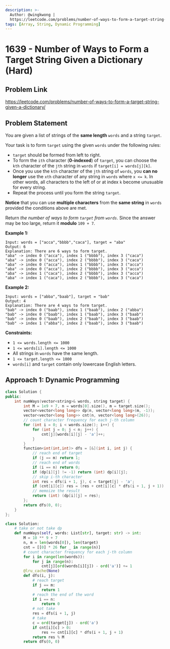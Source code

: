 ```yaml
---
description: >-
  Author: @wingkwong |
  https://leetcode.com/problems/number-of-ways-to-form-a-target-string-given-a-dictionary/
tags: [Array, String, Dynamic Programming]
---
```


# 1639 - Number of Ways to Form a Target String Given a Dictionary (Hard)

## Problem Link

https://leetcode.com/problems/number-of-ways-to-form-a-target-string-given-a-dictionary/

## Problem Statement

You are given a list of strings of the **same length** `words` and a string `target`.

Your task is to form `target` using the given `words` under the following rules:

* `target` should be formed from left to right.
* To form the `ith` character (**0-indexed**) of `target`, you can choose the `kth` character of the `jth` string in `words` if `target[i] = words[j][k]`.
* Once you use the `kth` character of the `jth` string of `words`, you **can no longer** use the `xth` character of any string in `words` where `x <= k`. In other words, all characters to the left of or at index `k` become unusuable for every string.
* Repeat the process until you form the string `target`.

**Notice** that you can use **multiple characters** from the **same string** in `words` provided the conditions above are met.

Return _the number of ways to form `target` from `words`_. Since the answer may be too large, return it **modulo** `109 + 7`.

**Example 1:**

```
Input: words = ["acca","bbbb","caca"], target = "aba"
Output: 6
Explanation: There are 6 ways to form target.
"aba" -> index 0 ("acca"), index 1 ("bbbb"), index 3 ("caca")
"aba" -> index 0 ("acca"), index 2 ("bbbb"), index 3 ("caca")
"aba" -> index 0 ("acca"), index 1 ("bbbb"), index 3 ("acca")
"aba" -> index 0 ("acca"), index 2 ("bbbb"), index 3 ("acca")
"aba" -> index 1 ("caca"), index 2 ("bbbb"), index 3 ("acca")
"aba" -> index 1 ("caca"), index 2 ("bbbb"), index 3 ("caca")
```

**Example 2:**

```
Input: words = ["abba","baab"], target = "bab"
Output: 4
Explanation: There are 4 ways to form target.
"bab" -> index 0 ("baab"), index 1 ("baab"), index 2 ("abba")
"bab" -> index 0 ("baab"), index 1 ("baab"), index 3 ("baab")
"bab" -> index 0 ("baab"), index 2 ("baab"), index 3 ("baab")
"bab" -> index 1 ("abba"), index 2 ("baab"), index 3 ("baab")
```

**Constraints:**

* `1 <= words.length <= 1000`
* `1 <= words[i].length <= 1000`
* All strings in `words` have the same length.
* `1 <= target.length <= 1000`
* `words[i]` and `target` contain only lowercase English letters.

## Approach 1: Dynamic Programming

<Tabs>
<TabItem value="cpp" label="C++">
<SolutionAuthor name="@wingkwong"/>

```cpp
class Solution {
public:
    int numWays(vector<string>& words, string target) {
        int M = 1e9 + 7, n = words[0].size(), m = target.size();
        vector<vector<long long>> dp(n, vector<long long>(m, -1));
        vector<vector<long long>> cnt(n, vector<long long>(26));
        // count character frequency for each j-th column
        for (int i = 0; i < words.size(); i++) {
            for (int j = 0; j < n; j++) {
                cnt[j][words[i][j] - 'a']++;
            }
        }
        function<int(int,int)> dfs = [&](int i, int j) {
            // reach end of target
            if (j == m) return 1;
            // reach end of words
            if (i == n) return 0;
            if (dp[i][j] != -1) return (int) dp[i][j];
            // skip i-th character
            int res = dfs(i + 1, j), c = target[j] - 'a';
            if (cnt[i][c]) res = (res + cnt[i][c] * dfs(i + 1, j + 1)) % M;
            // memoize the result
            return (int) (dp[i][j] = res);
        };
        return dfs(0, 0);
    }
};
```

</TabItem>

<TabItem value="py" label="Python">
<SolutionAuthor name="@wingkwong"/>

```py
class Solution:
    # take or not take dp
    def numWays(self, words: List[str], target: str) -> int:
        M = 10 ** 9 + 7
        n, m = len(words[0]), len(target)
        cnt = [[0] * 26 for _ in range(n)]
        # count character frequency for each j-th column
        for i in range(len(words)):
            for j in range(n):
                cnt[j][ord(words[i][j]) - ord('a')] += 1
        @lru_cache(None)
        def dfs(i, j):
            # reach target
            if j == m:
                return 1
            # reach the end of the word
            if i == n:
                return 0
            # not take
            res = dfs(i + 1, j)
            # take
            c = ord(target[j]) - ord('a')
            if cnt[i][c] > 0:
                res += cnt[i][c] * dfs(i + 1, j + 1)
            return res % M
        return dfs(0, 0)
```

</TabItem>
</Tabs>
